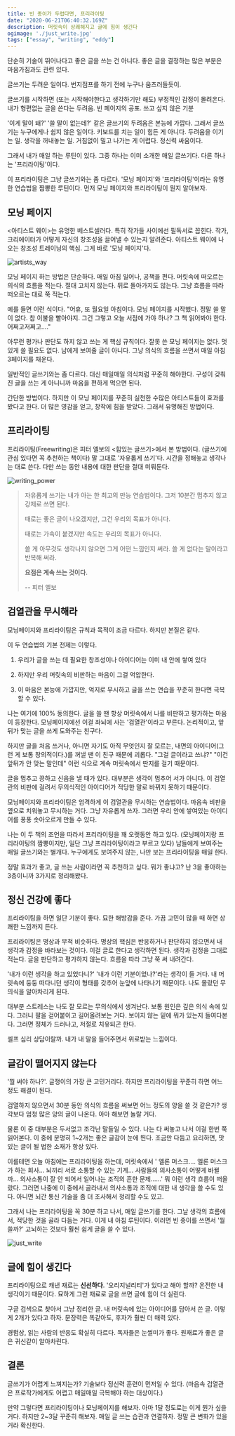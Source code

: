 ```yaml
---
title: 빈 종이가 두렵다면, 프리라이팅
date: "2020-06-21T06:40:32.169Z"
description: 머릿속이 상쾌해지고 글에 힘이 생긴다
ogimage: './just_write.jpg'
tags: ["essay", "writing", "eddy"]
---
```




단순히 기술이 뛰어나다고 좋은 글을 쓰는 건 아니다. 좋은 글을 결정하는 많은 부분은 마음가짐과도 관련 있다. 

글쓰기는 두려운 일이다. 번지점프를 하기 전에 누구나 움츠러들듯이. 

글쓰기를 시작하면 (또는 시작해야한다고 생각하기만 해도) 부정적인 감정이 몰려온다. 내가 형편없는 글을 쓴다는 두려움. 빈 페이지의 공포. 쓰고 싶지 않은 기분 

'이게 말이 돼?' '쓸 말이 없는데?' 같은 글쓰기의 두려움은 본능에 가깝다. 그래서 글쓰기는 누구에게나 쉽지 않은 일이다. 키보드를 치는 일이 힘든 게 아니다. 두려움을 이기는 일. 생각을 꺼내놓는 일. 거침없이 밀고 나가는 게 어렵다. 정신력 싸움이다.

그래서 내가 매일 하는 루틴이 있다. 그중 하나는 이미 소개한 매일 글쓰기다. 다른 하나는 '프리라이팅'이다. 

이 프리라이팅은 그냥 글쓰기와는 좀 다르다. '모닝 페이지'와 '프리라이팅'이라는 유명한 연습법을 짬뽕한 루틴이다. 먼저 모닝 페이지와 프리라이팅이 뭔지 알아보자.



## 모닝 페이지

<아티스트 웨이>는 유명한 베스트셀러다. 특히 작가들 사이에선 필독서로 꼽힌다. 작가, 크리에이터가 어떻게 자신의 창조성을 끌어낼 수 있는지 알려준다. 아티스트 웨이에 나오는 창조성 트레이닝의 핵심. 그게 바로 '모닝 페이지'다.

![artists_way](./artists_way.jpg)



모닝 페이지 하는 방법은 단순하다. 매일 아침 일어나, 공책을 편다. 머릿속에 떠오르는 의식의 흐름을 적는다. 절대 고치지 않는다. 뒤로 돌아가지도 않는다. 그냥 흐름을 따라 떠오르는 대로 쭉 적는다.

예를 들면 이런 식이다.  "어휴, 또 월요일 아침이다. 모닝 페이지를 시작했다. 정말 쓸 말이 없다. 참 이불을 빨아야지. 그건 그렇고 오늘 서점에 가야 하나? 그 책 읽어봐야 한다. 어쩌고저쩌고...."

아무런 평가나 판단도 하지 않고 쓰는 게 핵심 규칙이다. 잘못 쓴 모닝 페이지는 없다. 멋있게 쓸 필요도 없다. 남에게 보여줄 글이 아니다. 그냥 의식의 흐름을 쓰면서 매일 아침 3페이지를 채운다.

일반적인 글쓰기와는 좀 다르다. 대신 매일매일 의식처럼 꾸준히 해야한다. 구성이 갖춰진 글을 쓰는 게 아니니까 마음을 편하게 먹으면 된다.

간단한 방법이다. 하지만 이 모닝 페이지를 꾸준히 실천한 수많은 아티스트들이 효과를 봤다고 한다. 더 많은 영감을 얻고, 창작에 힘을 받았다. 그래서 유명해진 방법이다.



## 프리라이팅

프리라이팅(Freewriting)은 피터 엘보의 <힘있는 글쓰기>에서 본 방법이다. (글쓰기에 관심 있다면 꼭 추천하는 책이다) 말 그대로 '자유롭게 쓰기'다. 시간을 정해놓고 생각나는 대로 쓴다. 다만 쓰는 동안 내용에 대한 판단을 절대 미뤄둔다.

![writing_power](./writing_power.jpg)

>자유롭게 쓰기는 내가 아는 한 최고의 만능 연습법이다. 그저 10분간 멈추지 않고 강제로 쓰면 된다.
>
>때로는 좋은 글이 나오겠지만, 그건 우리의 목표가 아니다.
>
>때로는 가속이 붙겠지만 속도는 우리의 목표가 아니다.
>
>쓸 게 아무것도 생각나지 않으면 그게 어떤 느낌인지 써라. 쓸 게 없다는 말이라고 반복해 써라.
>
>**요점은 계속 쓰는 것이다.**
>
>-- 피터 엘보



## 검열관을 무시해라

모닝페이지와 프리라이팅은 규칙과 목적이 조금 다르다. 하지만 본질은 같다.

이 두 연습법의 기본 전제는 이렇다.

1) 우리가 글을 쓰는 데 필요한 창조성이나 아이디어는 이미 내 안에 쌓여 있다

2) 하지만 우리 머릿속의 비판하는 마음이 그걸 억압한다.

3) 이 마음은 본능에 가깝지만, 억지로 무시하고 글을 쓰는 연습을 꾸준히 한다면 극복할 수 있다.


나는 여기에 100% 동의한다. 글을 쓸 땐 항상 머릿속에서 나를 비판하고 평가하는 마음이 등장한다. 모닝페이지에선 이걸 좌뇌에 사는 '검열관'이라고 부른다. 논리적이고, 앞뒤가 맞는 글을 쓰게 도와주는 친구다.

하지만 글을 처음 쓰거나, 아니면 자기도 아직 무엇인지 잘 모르는, 내면의 아이디어(그런 게 보통 창의적이다.)를 꺼낼 땐 이 친구 때문에 괴롭다. "그걸 글이라고 쓰냐?" "이건 앞뒤가 안 맞는 말인데"  이런 식으로 계속 머릿속에서 딴지를 걸기 때문이다. 

글을 멈추고 끙하고 신음을 낼 때가 있다. 대부분은 생각이 멈추어 서가 아니다. 이 검열관의 비판에 걸려서 무의식적인 아이디어가 적당한 말로 바뀌지 못하기 때문이다.

모닝페이지와 프리라이팅은 엄격하게 이 검열관을 무시하는 연습법이다. 마음속 비판을 옆으로 치워놓고 무시하는 거다. 그냥 자유롭게 쓰자. 그러면 우리 안에 쌓여있는 아이디어를 퐁퐁 솟아오르게 만들 수 있다.

나는 이 두 책의 조언을 따라서 프리라이팅을 꽤 오랫동안 하고 있다. (모닝페이지랑 프리라이팅의 짬뽕이지만, 일단 그냥 프리라이팅이라고 부르고 있다) 남들에게 보여주는 매일 글쓰기와는 별개다. 누구에게도 보여주지 않는, 나만 보는 프리라이팅을 매일 한다.

정말 효과가 좋고, 글 쓰는 사람이라면 꼭 추천하고 싶다. 뭐가 좋냐고? 난 3을 좋아하는 3층이니까 3가지로 정리해봤다.



## 정신 건강에 좋다

프리라이팅을 하면 일단 기분이 좋다. 묘한 해방감을 준다. 가끔 고민이 많을 때 하면 상쾌한 느낌까지 든다.

프리라이팅은 명상과 무척 비슷하다. 명상의 핵심은 반응하거나 판단하지 않으면서 내 생각과 감정을 바라보는 것이다. 이걸 글로 한다고 생각하면 된다. 생각과 감정을 그대로 적는다. 글을 판단하고 평가하지 않는다. 흐름을 따라 그냥 쭉 써 내려간다.

'내가 이런 생각을 하고 있었다니?' '내가 이런 기분이었나?'라는 생각이 들 거다. 내 머릿속에 둥둥 떠다니던 생각이 형태를 갖추어 눈앞에 나타나기 때문이다. 나도 몰랐던 무의식을 알아차리게 된다.

대부분 스트레스는 나도 잘 모르는 무의식에서 생겨난다. 보통 원인은 깊은 의식 속에 있다. 그러니 팔을 걷어붙이고 길어올려보는 거다. 보이지 않는 밑에 뭐가 있는지 들여다본다. 그러면 정체가 드러나고, 저절로 치유되곤 한다.

셀프 심리 상담이랄까. 내가 내 말을 들어주면서 위로받는 느낌이다.



## 글감이 떨어지지 않는다

'뭘 써야 하나?'. 글쟁이의 가장 큰 고민거리다. 하지만 프리라이팅을 꾸준히 하면 어느 정도 해결이 된다.

검열하지 않으면서 30분 동안 의식의 흐름을 써보면 어느 정도의 양을 쓸 것 같은가? 생각보다 엄청 많은 양의 글이 나온다. 아마 해보면 놀랄 거다.

물론 이 중 대부분은 두서없고 조각난 말들일 수 있다. 나는 다 써놓고 나서 이걸 한번 쭉 읽어본다. 이 중에 분명히 1~2개는 좋은 글감이 눈에 띈다. 조금만 다듬고 요리하면, 맛있는 글이 될 법한 소재가 항상 있다.

이를테면 오늘 아침에는 프리라이팅을 하는데, 머릿속에서 ' 엘론 머스크…. 엘론 머스크가 하는 회사... 뇌끼리 서로 소통할 수 있는 기계... 사람들의 의사소통이 어떻게 바뀔까... 의사소통이 잘 안 되어서 일어나는 조직의 흔한 문제......' 뭐 이런 생각 흐름이 떠올랐다. 그러면 나중에 이 중에서 골라내서 의사소통과 조직에 대한 내 생각을 쓸 수도 있다. 아니면 뇌간 통신 기술을 좀 더 조사해서 정리할 수도 있고.

그래서 나는 프리라이팅을 꼭 30분 하고 나서, 매일 글쓰기를 한다. 그날 생각의 흐름에서, 적당한 것을 골라 다듬는 거다. 이게 내 아침 루틴이다. 이러면 빈 종이를 쓰면서 '뭘 쓸까?' 고뇌하는 것보다 훨씬 쉽게 글을 쓸 수 있다.



![just_write](./just_write.jpg)



## 글에 힘이 생긴다

프리라이팅으로 캐낸 재료는 **신선하다**. '오리지널리티'가 있다고 해야 할까? 온전한 내 생각이기 때문이다. 묘하게 그런 재료로 글을 쓰면 글에 힘이 더 실린다.

구글 검색으로 찾아서 그냥 정리한 글. 내 머릿속에 있는 아이디어를 담아서 쓴 글. 이렇게 2개가 있다고 하자. 문장력은 똑같아도, 후자가 훨씬 더 매력 있다.


경험상, 읽는 사람의 반응도 확실히 다르다. 독자들은 눈썰미가 좋다. 원재료가 좋은 글은 귀신같이 알아차린다.



## 결론

글쓰기가 어렵게 느껴지는가? 기술보다 정신력 훈련이 먼저일 수 있다. (마음속 검열관은 프로작가에게도 어렵고 매일매일 극복해야 하는 대상이다.)

만약 그렇다면 프리라이팅이나 모닝페이지를 해보자. 아마 1달 정도로는 이게 뭔가 싶을 거다. 하지만 2~3달 꾸준히 해보자. 매일 글 쓰는 습관과 연결하자. 정말 큰 변화가 있을 거라 확신한다. 

